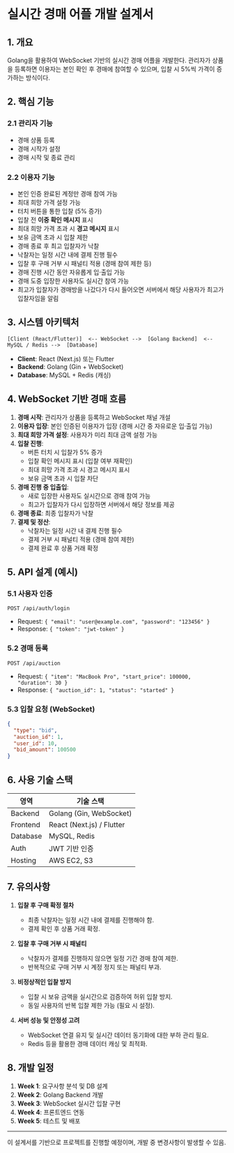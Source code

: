 # 실시간 경매 어플 개발 설계서

## 1. 개요
Golang을 활용하여 WebSocket 기반의 실시간 경매 어플을 개발한다. 관리자가 상품을 등록하면 이용자는 본인 확인 후 경매에 참여할 수 있으며, 입찰 시 5%씩 가격이 증가하는 방식이다.

## 2. 핵심 기능
### 2.1 관리자 기능
- 경매 상품 등록
- 경매 시작가 설정
- 경매 시작 및 종료 관리

### 2.2 이용자 기능
- 본인 인증 완료된 계정만 경매 참여 가능
- 최대 희망 가격 설정 가능
- 터치 버튼을 통한 입찰 (5% 증가)
- 입찰 전 **이중 확인 메시지** 표시
- 최대 희망 가격 초과 시 **경고 메시지** 표시
- 보유 금액 초과 시 입찰 제한
- 경매 종료 후 최고 입찰자가 낙찰
- 낙찰자는 일정 시간 내에 결제 진행 필수
- 입찰 후 구매 거부 시 패널티 적용 (경매 참여 제한 등)
- 경매 진행 시간 동안 자유롭게 입·출입 가능
- 경매 도중 입장한 사용자도 실시간 참여 가능
- 최고가 입찰자가 경매방을 나갔다가 다시 들어오면 서버에서 해당 사용자가 최고가 입찰자임을 알림

## 3. 시스템 아키텍처
```
[Client (React/Flutter)]  <-- WebSocket -->  [Golang Backend]  <-- MySQL / Redis -->  [Database]
```
- **Client**: React (Next.js) 또는 Flutter
- **Backend**: Golang (Gin + WebSocket)
- **Database**: MySQL + Redis (캐싱)

## 4. WebSocket 기반 경매 흐름
1. **경매 시작**: 관리자가 상품을 등록하고 WebSocket 채널 개설
2. **이용자 입장**: 본인 인증된 이용자가 입장 (경매 시간 중 자유로운 입·출입 가능)
3. **최대 희망 가격 설정**: 사용자가 미리 최대 금액 설정 가능
4. **입찰 진행**:
   - 버튼 터치 시 입찰가 5% 증가
   - 입찰 확인 메시지 표시 (입찰 여부 재확인)
   - 최대 희망 가격 초과 시 경고 메시지 표시
   - 보유 금액 초과 시 입찰 차단
5. **경매 진행 중 입출입**:
   - 새로 입장한 사용자도 실시간으로 경매 참여 가능
   - 최고가 입찰자가 다시 입장하면 서버에서 해당 정보를 제공
6. **경매 종료**: 최종 입찰자가 낙찰
7. **결제 및 정산**:
   - 낙찰자는 일정 시간 내 결제 진행 필수
   - 결제 거부 시 패널티 적용 (경매 참여 제한)
   - 결제 완료 후 상품 거래 확정

## 5. API 설계 (예시)
### 5.1 사용자 인증
```http
POST /api/auth/login
```
- Request: `{ "email": "user@example.com", "password": "123456" }`
- Response: `{ "token": "jwt-token" }`

### 5.2 경매 등록
```http
POST /api/auction
```
- Request: `{ "item": "MacBook Pro", "start_price": 100000, "duration": 30 }`
- Response: `{ "auction_id": 1, "status": "started" }`

### 5.3 입찰 요청 (WebSocket)
```json
{
  "type": "bid",
  "auction_id": 1,
  "user_id": 10,
  "bid_amount": 100500
}
```

## 6. 사용 기술 스택
| 영역       | 기술 스택 |
|------------|--------------|
| Backend   | Golang (Gin, WebSocket) |
| Frontend  | React (Next.js) / Flutter |
| Database  | MySQL, Redis |
| Auth      | JWT 기반 인증 |
| Hosting   | AWS EC2, S3 |

## 7. 유의사항
1. **입찰 후 구매 확정 절차**
   - 최종 낙찰자는 일정 시간 내에 결제를 진행해야 함.
   - 결제 확인 후 상품 거래 확정.

2. **입찰 후 구매 거부 시 패널티**
   - 낙찰자가 결제를 진행하지 않으면 일정 기간 경매 참여 제한.
   - 반복적으로 구매 거부 시 계정 정지 또는 패널티 부과.

3. **비정상적인 입찰 방지**
   - 입찰 시 보유 금액을 실시간으로 검증하여 허위 입찰 방지.
   - 동일 사용자의 반복 입찰 제한 가능 (필요 시 설정).

4. **서버 성능 및 안정성 고려**
   - WebSocket 연결 유지 및 실시간 데이터 동기화에 대한 부하 관리 필요.
   - Redis 등을 활용한 경매 데이터 캐싱 및 최적화.

## 8. 개발 일정
1. **Week 1**: 요구사항 분석 및 DB 설계
2. **Week 2**: Golang Backend 개발
3. **Week 3**: WebSocket 실시간 입찰 구현
4. **Week 4**: 프론트엔드 연동
5. **Week 5**: 테스트 및 배포

---

이 설계서를 기반으로 프로젝트를 진행할 예정이며, 개발 중 변경사항이 발생할 수 있음.
